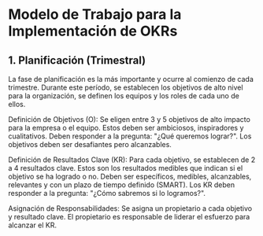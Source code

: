 # Modelo de Trabajo para la Implementación de OKRs

## 1. Planificación (Trimestral)

<p class="texto-justificado">
La fase de planificación es la más importante y ocurre al comienzo de cada trimestre. Durante este período, se establecen los objetivos de alto nivel para la organización, se definen los equipos y los roles de cada uno de ellos.

Definición de Objetivos (O): Se eligen entre 3 y 5 objetivos de alto impacto para la empresa o el equipo. Estos deben ser ambiciosos, inspiradores y cualitativos. Deben responder a la pregunta: "¿Qué queremos lograr?". Los objetivos deben ser desafiantes pero alcanzables.

Definición de Resultados Clave (KR): Para cada objetivo, se establecen de 2 a 4 resultados clave. Estos son los resultados medibles que indican si el objetivo se ha logrado o no. Deben ser específicos, medibles, alcanzables, relevantes y con un plazo de tiempo definido (SMART). Los KR deben responder a la pregunta: "¿Cómo sabremos si lo logramos?".

Asignación de Responsabilidades: Se asigna un propietario a cada objetivo y resultado clave. El propietario es responsable de liderar el esfuerzo para alcanzar el KR.
</p>
